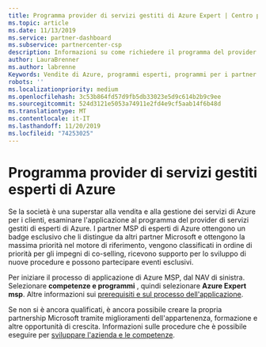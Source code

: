 ```yaml
---
title: Programma provider di servizi gestiti di Azure Expert | Centro per i partner
ms.topic: article
ms.date: 11/13/2019
ms.service: partner-dashboard
ms.subservice: partnercenter-csp
description: Informazioni su come richiedere il programma del provider di servizi gestiti di Azure Experts, Azure Expert MSP.
author: LauraBrenner
ms.author: labrenne
Keywords: Vendite di Azure, programmi esperti, programmi per i partner
robots: ''
ms.localizationpriority: medium
ms.openlocfilehash: 3c53b864fd57d9fb5db33023e5d9c614b2b9c9ee
ms.sourcegitcommit: 524d3121e5053a74911e2fd4e9cf5aab14f6b48d
ms.translationtype: MT
ms.contentlocale: it-IT
ms.lasthandoff: 11/20/2019
ms.locfileid: "74253025"
---
```

# <a name="azure-expert-managed-services-provider-program"></a>Programma provider di servizi gestiti esperti di Azure


Se la società è una superstar alla vendita e alla gestione dei servizi di Azure per i clienti, esaminare l'applicazione al programma del provider di servizi gestiti di esperti di Azure. I partner MSP di esperti di Azure ottengono un badge esclusivo che li distingue da altri partner Microsoft e ottengono la massima priorità nel motore di riferimento, vengono classificati in ordine di priorità per gli impegni di co-selling, ricevono supporto per lo sviluppo di nuove procedure e possono partecipare eventi esclusivi.

Per iniziare il processo di applicazione di Azure MSP, dal NAV di sinistra. Selezionare **competenze e programmi** , quindi selezionare **Azure Expert msp**. Altre informazioni sui [prerequisiti e sul processo dell'applicazione](https://partner.microsoft.com/membership/azure-expert-msp). 

Se non si è ancora qualificati, è ancora possibile creare la propria partnership Microsoft tramite miglioramenti dell'appartenenza, formazione e altre opportunità di crescita.
Informazioni sulle procedure che è possibile eseguire per [sviluppare l'azienda e le competenze](https://partner.microsoft.com/membership/azure-expert-msp).

